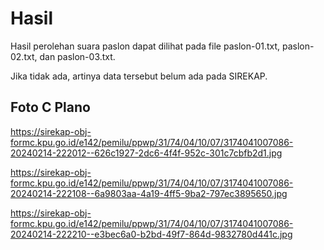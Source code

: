 # Hasil

Hasil perolehan suara paslon dapat dilihat pada file paslon-01.txt, paslon-02.txt, dan paslon-03.txt.

Jika tidak ada, artinya data tersebut belum ada pada SIREKAP.

## Foto C Plano

https://sirekap-obj-formc.kpu.go.id/e142/pemilu/ppwp/31/74/04/10/07/3174041007086-20240214-222012--626c1927-2dc6-4f4f-952c-301c7cbfb2d1.jpg

https://sirekap-obj-formc.kpu.go.id/e142/pemilu/ppwp/31/74/04/10/07/3174041007086-20240214-222108--6a9803aa-4a19-4ff5-9ba2-797ec3895650.jpg

https://sirekap-obj-formc.kpu.go.id/e142/pemilu/ppwp/31/74/04/10/07/3174041007086-20240214-222210--e3bec6a0-b2bd-49f7-864d-9832780d441c.jpg

